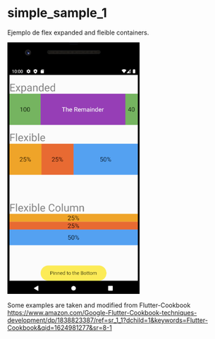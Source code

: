 # simple_sample_1

Ejemplo de flex expanded and fleible containers.

<img src="2021-10-06-22-05-04.png" width="300" />

Some examples are taken and modified from Flutter-Cookbook
https://www.amazon.com/Google-Flutter-Cookbook-techniques-development/dp/1838823387/ref=sr_1_1?dchild=1&keywords=Flutter-Cookbook&qid=1624981277&sr=8-1

